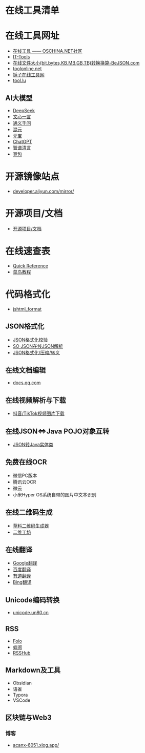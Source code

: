# 在线工具清单


# 在线工具网址
- [在线工具 —— OSCHINA.NET社区](https://tool.oschina.net/)
- [IT-Tools](https://tool.zstatic.net/sql-prettify)    
- [在线文件大小(bit,bytes,KB,MB,GB,TB)转换换算-BeJSON.com](https://www.bejson.com/convert/filesize/)
- [toolonline.net](https://toolonline.net/)
- [锤子在线工具网](https://www.toolhelper.cn/)
- [tool.lu](https://tool.lu/)


## AI大模型

- [DeepSeek](https://chat.deepseek.com/)
- [文心一言](https://yiyan.baidu.com/)
- [通义千问](https://tongyi.aliyun.com/qianwen/)
- [混元](https://yuanbao.tencent.com/chat/)
- [元宝](https://yuanbao.tencent.com/chat/)
- [ChatGPT](https://openai.com/index/chatgpt/)
- [智谱清言](https://chatglm.cn/main/alltoolsdetail?lang=zh)
- [豆包](https://www.doubao.com/chat/)

# 开源镜像站点

- [developer.aliyun.com/mirror/](https://developer.aliyun.com/mirror/)


# 开源项目/文档
- [开源项目/文档](./OS/README.md)


# 在线速查表

- [Quick Reference](https://quickref.cn/index.html)
- [菜鸟教程](https://www.runoob.com/)


# 代码格式化

- [jshtml_format](https://www.bejson.com/jshtml_format/index.html)


## JSON格式化
- [JSON格式化校验](https://www.bejson.com/explore/index_new/)
- [SO JSON在线JSON解析](https://www.sojson.com/)
- [JSON格式化/压缩/转义](https://www.uutils.com/format/json.htm)

## 在线文档编辑
- [docs.qq.com](https://docs.qq.com)




## 在线视频解析与下载
- [抖音/TikTok视频图片下载](https://snapany.com/zh/tiktok)

## 在线JSON<=>Java POJO对象互转
- [JSON转Java实体类](https://www.sojson.com/json2entity.html)

## 免费在线OCR

- 微信PC版本
- 腾讯云OCR
- 微云
- 小米Hyper OS系统自带的图片中文本识别


## 在线二维码生成
- [草料二维码生成器](https://cli.im/)
- [二维工坊](https://www.2weima.com/)


## 在线翻译
- [Google翻译](https://translate.google.com/)
- [百度翻译](https://fanyi.baidu.com/mtpe-individual/multimodal#/)
- [有道翻译](https://fanyi.youdao.com/#/)
- [Bing翻译](https://cn.bing.com/translator)

## Unicode编码转换
- [unicode.un80.cn](https://unicode.un80.cn/)

## RSS

- [Folo](https://app.follow.is/)
- [蚁阅](https://rss.anyant.com/)
- [RSSHub](https://rsshub.netlify.app/zh/)

## Markdown及工具

- Obsidian
- 语雀
- Typora
- VSCode



## 区块链与Web3

### 博客

- [acanx-6051.xlog.app/](https://acanx-6051.xlog.app/)

